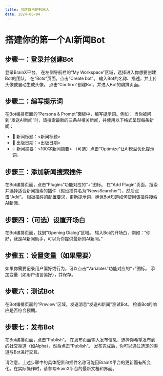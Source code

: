 ```yaml
---
title: 创建自己的机器人
date: 2024-06-04
---
```


# 搭建你的第一个AI新闻Bot

## 步骤一：登录并创建Bot

登录BrainX平台。
在左侧导航栏的“My Workspace”区域，选择进入你想要创建Bot的团队。
在“Bots”页面，点击“Create bot”。
输入Bot的名称、描述，并上传头像或自动生成头像。
点击“Confirm”创建Bot，并进入Bot的编排页面。


## 步骤二：编写提示词

在Bot编排页面的“Persona & Prompt”面板中，编写提示词。例如：
当你被问到“发送AI新闻”时，请搜索最新的三条AI相关新闻，并使用以下格式呈现每条新闻：
- 📰 新闻标题：<新闻标题>
- 📆 出版日期：<出版日期>
- 💡 新闻摘要：<100字新闻摘要>
  （可选）点击“Optimize”让AI模型优化提示词。

## 步骤三：添加新闻搜索插件

在Bot编排页面，点击“Plugins”功能对应的“+”图标。
在“Add Plugin”页面，搜索并选择适合新闻搜索的插件（假设插件名为“NewsSearcher”），然后点击“Add”。
根据插件的配置要求，更新提示词，确保Bot知道如何使用该插件搜索AI新闻。

## 步骤四：（可选）设置开场白

在Bot编排页面，找到“Opening Dialog”区域。
输入Bot的开场白，例如：“你好，我是AI新闻助手，可以为你提供最新的AI新闻。”

## 步骤五：设置变量（如果需要）

如果你需要记录用户偏好或行为，可以点击“Variables”功能对应的“+”图标。
添加变量（如用户语言偏好），并保存。

## 步骤六：测试Bot

在Bot编排页面的“Preview”区域，发送消息“发送AI新闻”测试Bot。
检查Bot的响应是否符合预期。

## 步骤七：发布Bot

在Bot编排页面，点击“Publish”。
在发布页面输入发布信息，选择你希望发布到的社交渠道（如Alpha），然后点击“Publish”。
发布完成后，你可以通过选定的渠道与Bot进行交互。


请注意，上述步骤中的具体配置和插件名称可能因BrainX平台的更新而有所变化。在实际操作时，请参考BrainX平台的最新文档和界面。

